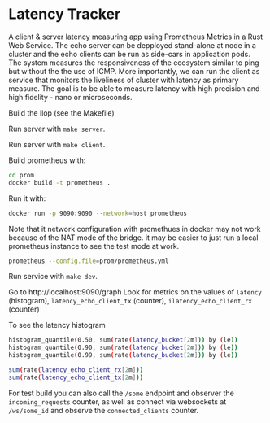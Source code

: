 # Latency Tracker 

A client & server latency measuring app  using Prometheus Metrics in a Rust Web Service. The echo server can be depployed stand-alone at node in a cluster and the echo clients can be run as side-cars in application pods. The system measures the responsiveness of the ecosystem similar to ping but without the the use of ICMP. More importantly, we can run the client as service that monitors the liveliness of cluster with latency as primary measure. The goal is to be able to measure latency with high precision and high fidelity - nano or microseconds.

Build the llop (see the Makefile)

Run server with `make server`.

Run server with `make client`.


Build prometheus with:

```bash
cd prom
docker build -t prometheus .
```

Run it with:

```bash
docker run -p 9090:9090 --network=host prometheus
```

Note that it network configuration with promethues in docker may not work because of the NAT mode of the bridge. it may be easier to just run a local prometheus instance to see the test mode at work.
```bash
prometheus --config.file=prom/prometheus.yml
```

Run service with `make dev`.

Go to http://localhost:9090/graph 
Look for metrics on the values of `latency` (histogram), `latency_echo_client_tx` (counter), `ilatency_echo_client_rx` (counter)

To see the latency histogram
```bash
histogram_quantile(0.50, sum(rate(latency_bucket[2m])) by (le))
histogram_quantile(0.90, sum(rate(latency_bucket[2m])) by (le))
histogram_quantile(0.99, sum(rate(latency_bucket[2m])) by (le))

sum(rate(latency_echo_client_rx[2m]))
sum(rate(latency_echo_client_tx[2m]))

```

For test build you can also call the `/some` endpoint and observer the `incoming_requests` counter, as well as connect via websockets at `/ws/some_id` and observe the `connected_clients` counter.
